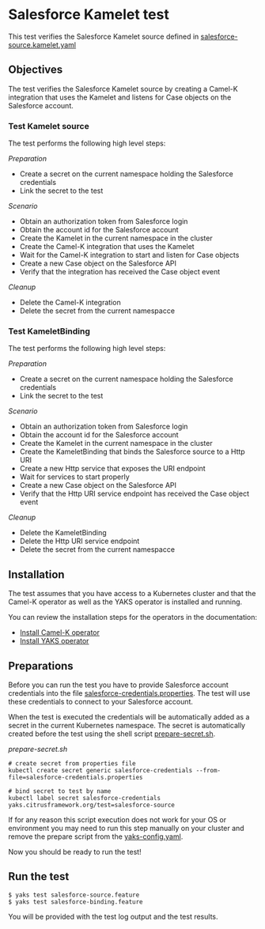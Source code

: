 # Salesforce Kamelet test

This test verifies the Salesforce Kamelet source defined in [salesforce-source.kamelet.yaml](salesforce-source.kamelet.yaml)

## Objectives

The test verifies the Salesforce Kamelet source by creating a Camel-K integration that uses the Kamelet and listens for Case objects on the
Salesforce account.

### Test Kamelet source

The test performs the following high level steps:

*Preparation*
- Create a secret on the current namespace holding the Salesforce credentials
- Link the secret to the test

*Scenario* 
- Obtain an authorization token from Salesforce login
- Obtain the account id for the Salesforce account
- Create the Kamelet in the current namespace in the cluster
- Create the Camel-K integration that uses the Kamelet
- Wait for the Camel-K integration to start and listen for Case objects
- Create a new Case object on the Salesforce API
- Verify that the integration has received the Case object event

*Cleanup*
- Delete the Camel-K integration
- Delete the secret from the current namespacce

### Test KameletBinding

The test performs the following high level steps:

*Preparation*
- Create a secret on the current namespace holding the Salesforce credentials
- Link the secret to the test

*Scenario* 
- Obtain an authorization token from Salesforce login
- Obtain the account id for the Salesforce account
- Create the Kamelet in the current namespace in the cluster
- Create the KameletBinding that binds the Salesforce source to a Http URI
- Create a new Http service that exposes the URI endpoint
- Wait for services to start properly
- Create a new Case object on the Salesforce API
- Verify that the Http URI service endpoint has received the Case object event

*Cleanup*
- Delete the KameletBinding
- Delete the Http URI service endpoint
- Delete the secret from the current namespacce

## Installation

The test assumes that you have access to a Kubernetes cluster and that the Camel-K operator as well as the YAKS operator is installed
and running.

You can review the installation steps for the operators in the documentation:

- [Install Camel-K operator](https://camel.apache.org/camel-k/latest/installation/installation.html)
- [Install YAKS operator](https://github.com/citrusframework/yaks#installation)

## Preparations

Before you can run the test you have to provide Salesforce account credentials into the file [salesforce-credentials.properties](salesforce-credentials.properties). The
test will use these credentials to connect to your Salesforce account.

When the test is executed the credentials will be automatically added as a secret in the current Kubernetes namespace. The secret is automatically created before the test using
the shell script [prepare-secret.sh](prepare-secret.sh).

*prepare-secret.sh*
```shell script
# create secret from properties file
kubectl create secret generic salesforce-credentials --from-file=salesforce-credentials.properties

# bind secret to test by name
kubectl label secret salesforce-credentials yaks.citrusframework.org/test=salesforce-source 
```  

If for any reason this script execution does not work for your OS or environment you may need to run this step manually on your cluster and
remove the prepare script from the [yaks-config.yaml](yaks-config.yaml).

Now you should be ready to run the test!

## Run the test

```shell script
$ yaks test salesforce-source.feature
$ yaks test salesforce-binding.feature
```

You will be provided with the test log output and the test results.
